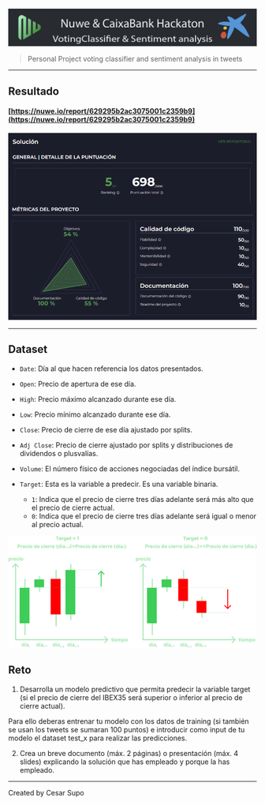 ![header](src/header.png)
> Personal Project voting classifier and sentiment analysis in tweets
---
## Resultado
#### [https://nuwe.io/report/629295b2ac3075001c2359b9](https://nuwe.io/report/629295b2ac3075001c2359b9)
![report](src/report.png)

---
## Dataset
* `Date`: Día al que hacen referencia los datos presentados.
* `Open`: Precio de apertura de ese día.
* `High`: Precio máximo alcanzado durante ese día.
* `Low`: Precio mínimo alcanzado durante ese día.
* `Close`: Precio de cierre de ese día ajustado por splits.
* `Adj Close`: Precio de cierre ajustado por splits y distribuciones de dividendos o plusvalías.
* `Volume`: El número físico de acciones negociadas del índice bursátil.

* `Target`: Esta es la variable a predecir. Es una variable binaria.
    * `1`: Indica que el precio de cierre tres días adelante será más alto que el precio de cierre actual.
    * `0`: Indica que el precio de cierre tres días adelante será igual o menor al precio actual.

![image](src/example_targets_green.png) 


## Reto
1. Desarrolla un modelo predictivo que permita predecir la variable target (si el precio de cierre del IBEX35 será superior o inferior al precio de cierre actual).

Para ello deberas entrenar tu modelo con los datos de training (si también se usan los tweets se sumaran 100 puntos) e introducir como input de tu modelo el dataset test_x para realizar las predicciones.

2. Crea un breve documento (máx. 2 páginas) o presentación (máx. 4 slides) explicando la solución que has empleado y porque la has empleado.

---
Created by Cesar Supo
